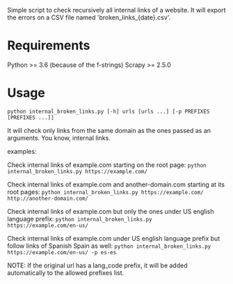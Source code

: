 Simple script to check recursively all internal links of a website. It will export the errors on a CSV file named 'broken_links_{date}.csv'.

# Requirements
Python >= 3.6 (because of the f-strings)
Scrapy >= 2.5.0

# Usage

`python internal_broken_links.py [-h] urls [urls ...] [-p PREFIXES [PREFIXES ...]]`

It will check only links from the same domain as the ones passed as an arguments. You know, internal links.

examples:

Check internal links of example.com starting on the root page:
`python internal_broken_links.py https://example.com/`

Check internal links of example.com and another-domain.com starting at its root pages:
`python internal_broken_links.py https://example.com/ http://another-domain.com/`

Check internal links of example.com but only the ones under US english language prefix:
`python internal_broken_links.py https://example.com/en-us/`

Check internal links of example.com under US english language prefix but follow links of Spanish Spain as well:
`python internal_broken_links.py https://example.com/en-us/ -p es-es`

NOTE: If the original url has a lang_code prefix, it will be added automatically to the allowed prefixes list.